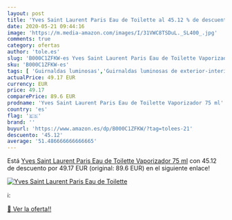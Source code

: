 ```yaml
---
layout: post
title: 'Yves Saint Laurent Paris Eau de Toilette al 45.12 % de descuento'
date: 2020-05-21 09:44:16
image: 'https://m.media-amazon.com/images/I/31VWC8TSDuL._SL400_.jpg'
comments: true
category: ofertas
author: 'tole.es'
slug: 'B000C1ZFKW-es Yves Saint Laurent Paris Eau de Toilette Vaporizador 75 ml'
sku: 'B000C1ZFKW-es'
tags: [ 'Guirnaldas luminosas','Guirnaldas luminosas de exterior-interior','Guirnaldas luminosas de interior','Iluminación','de','eau','toilette', ]
actualPrice: 49.17 EUR
currency: EUR
price: 49.17
comparePrice: 89.6 EUR
prodname: 'Yves Saint Laurent Paris Eau de Toilette Vaporizador 75 ml'
country: 'es'
flag: '🇪🇸'
brand: ''
buyurl: 'https://www.amazon.es/dp/B000C1ZFKW/?tag=tolees-21'
descuento: '45.12'
average: '51.486666666666665'
---
```


Está [Yves Saint Laurent Paris Eau de Toilette Vaporizador 75 ml](https://www.amazon.es/dp/B000C1ZFKW/?tag=tolees-21) con 45.12 de descuento por 49.17 EUR (original: 89.6 EUR) en el siguiente enlace!

[![Yves Saint Laurent Paris Eau de Toilette](https://m.media-amazon.com/images/I/31VWC8TSDuL._SL400_.jpg)](https://www.amazon.es/dp/B000C1ZFKW/?tag=tolees-21)

ℹ️:


[🛒 Ver la oferta!!](https://www.amazon.es/dp/B000C1ZFKW/?tag=tolees-21)

